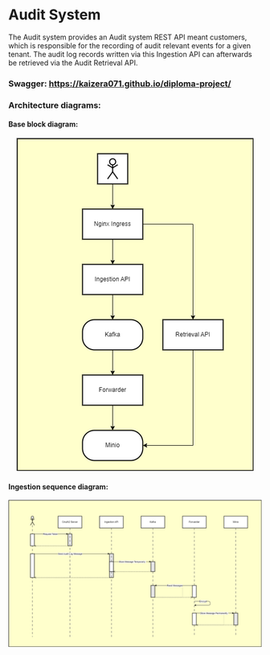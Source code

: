 # Audit System
The Audit system provides an Audit system REST API meant customers, which is responsible for the recording of audit relevant events for a given tenant. The audit log records written via this Ingestion API can afterwards be retrieved via the Audit Retrieval API.
### Swagger: https://kaizera071.github.io/diploma-project/
### Architecture diagrams:

#### Base block diagram:


<p align="center">
  <img src="https://github.com/kaizera071/diploma-project/blob/main/docs/AuditSystem.png?raw=true" alt="AuditSystem Base diagram"/>
</p>


#### Ingestion sequence diagram:


<p align="center">
  <img src="https://github.com/kaizera071/diploma-project/blob/main/docs/AuditSystem-IngestionSequence.drawio.png?raw=true" alt="AuditSystem Ingestion Sequence diagram"/>
</p>



